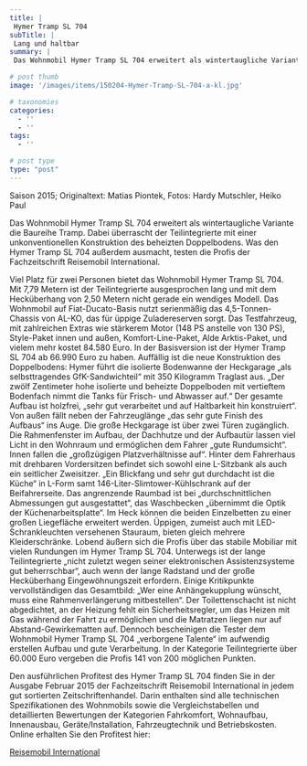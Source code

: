 ```yaml
---
title: |
 Hymer Tramp SL 704
subTitle: |
 Lang und haltbar
summary: |
 Das Wohnmobil Hymer Tramp SL 704 erweitert als wintertaugliche Variante die Baureihe Tramp. Dabei überrascht der Teilintegrierte mit einer unkonventionellen Konstruktion des beheizten Doppelbodens. Was den Hymer Tramp SL 704 außerdem ausmacht, testen die Profis der Fachzeitschrift Reisemobil International.

# post thumb
image: '/images/items/150204-Hymer-Tramp-SL-704-a-kl.jpg'

# taxonomies
categories: 
  - ''
  - ''
tags:
  - ''

# post type
type: "post"
---
```


Saison 2015; Originaltext: Matias Piontek, Fotos: Hardy Mutschler, Heiko Paul  

Das Wohnmobil Hymer Tramp SL 704 erweitert als wintertaugliche Variante die Baureihe Tramp. Dabei überrascht der Teilintegrierte mit einer unkonventionellen Konstruktion des beheizten Doppelbodens. Was den Hymer Tramp SL 704 außerdem ausmacht, testen die Profis der Fachzeitschrift Reisemobil International.  

Viel Platz für zwei Personen bietet das Wohnmobil Hymer Tramp SL 704. Mit 7,79 Metern ist der Teilintegrierte ausgesprochen lang und mit dem Hecküberhang von 2,50 Metern nicht gerade ein wendiges Modell. Das Wohnmobil auf Fiat-Ducato-Basis nutzt serienmäßig das 4,5-Tonnen-Chassis von AL-KO, das für üppige Zuladereserven sorgt. Das Testfahrzeug, mit zahlreichen Extras wie stärkerem Motor (148 PS anstelle von 130 PS), Style-Paket innen und außen, Komfort-Line-Paket, Alde Arktis-Paket, und vielem mehr kostet 84.580 Euro. In der Basisversion ist der Hymer Tramp SL 704 ab 66.990 Euro zu haben. Auffällig ist die neue Konstruktion des Doppelbodens: Hymer führt die isolierte Bodenwanne der Heckgarage „als selbsttragendes GfK-Sandwichteil“ mit 350 Kilogramm Traglast aus. „Der zwölf Zentimeter hohe isolierte und beheizte Doppelboden mit vertieftem Bodenfach nimmt die Tanks für Frisch- und Abwasser auf.“ Der gesamte Aufbau ist holzfrei, „sehr gut verarbeitet und auf Haltbarkeit hin konstruiert“. Von außen fällt neben der Fahrzeuglänge „das sehr gute Finish des Aufbaus“ ins Auge. Die große Heckgarage ist über zwei Türen zugänglich. Die Rahmenfenster im Aufbau, der Dachhutze und der Aufbautür lassen viel Licht in den Wohnraum und ermöglichen dem Fahrer „gute Rundumsicht“. Innen fallen die „großzügigen Platzverhältnisse auf“. Hinter dem Fahrerhaus mit drehbaren Vordersitzen befindet sich sowohl eine L-Sitzbank als auch ein seitlicher Zweisitzer. „Ein Blickfang und sehr gut durchdacht ist die Küche“ in L-Form samt 146-Liter-Slimtower-Kühlschrank auf der Beifahrerseite. Das angrenzende Raumbad ist bei „durchschnittlichen Abmessungen gut ausgestattet“, das Waschbecken „übernimmt die Optik der Küchenarbeitsplatte“. Im Heck können die beiden Einzelbetten zu einer großen Liegefläche erweitert werden. Üppigen, zumeist auch mit LED-Schrankleuchten versehenen Stauraum, bieten gleich mehrere Kleiderschränke. Lobend äußern sich die Profis über das stabile Mobiliar mit vielen Rundungen im Hymer Tramp SL 704. Unterwegs ist der lange Teilintegrierte „nicht zuletzt wegen seiner elektronischen Assistenzsysteme gut beherrschbar“, auch wenn der lange Radstand und der große Hecküberhang Eingewöhnungszeit erfordern. Einige Kritikpunkte vervollständigen das Gesamtbild: „Wer eine Anhängekupplung wünscht, muss eine Rahmenverlängerung mitbestellen“. Der Toilettenschacht ist nicht abgedichtet, an der Heizung fehlt ein Sicherheitsregler, um das Heizen mit Gas während der Fahrt zu ermöglichen und die Matratzen liegen nur auf Abstand-Gewirkematten auf. Dennoch bescheinigen die Tester dem Wohnmobil Hymer Tramp SL 704 „verborgene Talente“ im aufwendig erstellen Aufbau und gute Verarbeitung. In der Kategorie Teilintegrierte über 60.000 Euro vergeben die Profis 141 von 200 möglichen Punkten.  

Den ausführlichen Profitest des Hymer Tramp SL 704 finden Sie in der Ausgabe Februar 2015 der Fachzeitschrift Reisemobil International in jedem gut sortierten Zeitschriftenhandel. Darin enthalten sind alle technischen Spezifikationen des Wohnmobils sowie die Vergleichstabellen und detaillierten Bewertungen der Kategorien Fahrkomfort, Wohnaufbau, Innenausbau, Geräte/Installation, Fahrzeugtechnik und Betriebskosten. Online erhalten Sie den Profitest hier:  

[Reisemobil International](http://www.reisemobil-international.de)  
